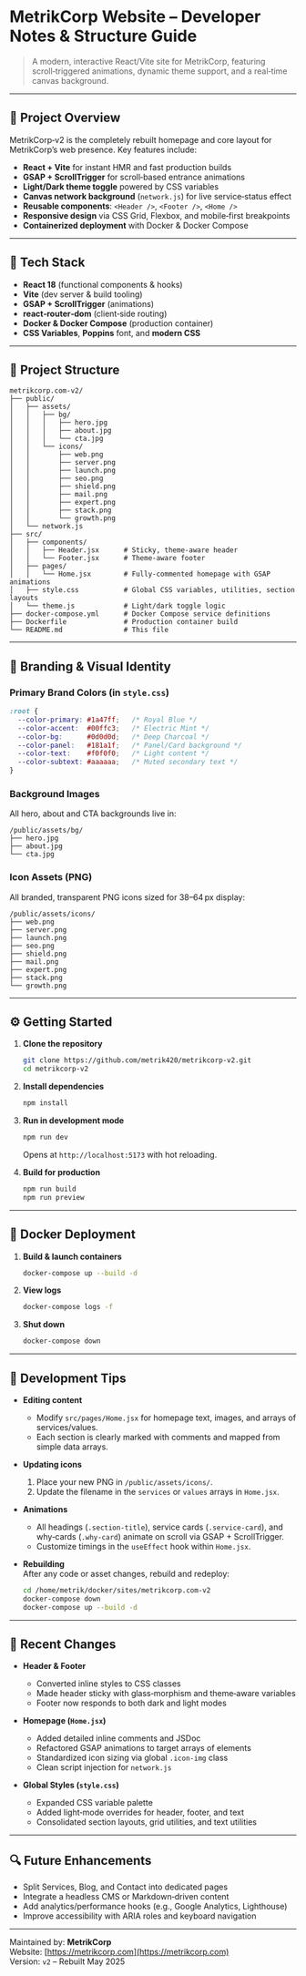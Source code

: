 # MetrikCorp Website – Developer Notes & Structure Guide

> A modern, interactive React/Vite site for MetrikCorp, featuring scroll‑triggered animations, dynamic theme support, and a real‑time canvas background.

---

## 🚀 Project Overview

MetrikCorp‑v2 is the completely rebuilt homepage and core layout for MetrikCorp’s web presence. Key features include:

- **React + Vite** for instant HMR and fast production builds  
- **GSAP + ScrollTrigger** for scroll‑based entrance animations  
- **Light/Dark theme toggle** powered by CSS variables  
- **Canvas network background** (`network.js`) for live service‑status effect  
- **Reusable components**: `<Header />`, `<Footer />`, `<Home />`  
- **Responsive design** via CSS Grid, Flexbox, and mobile‑first breakpoints  
- **Containerized deployment** with Docker & Docker Compose  

---

## 🧱 Tech Stack

- **React 18** (functional components & hooks)  
- **Vite** (dev server & build tooling)  
- **GSAP + ScrollTrigger** (animations)  
- **react‑router‑dom** (client‑side routing)  
- **Docker & Docker Compose** (production container)  
- **CSS Variables**, **Poppins** font, and **modern CSS**  

---

## 📁 Project Structure

```
metrikcorp.com-v2/
├── public/
│   ├── assets/
│   │   ├── bg/
│   │   │   ├── hero.jpg
│   │   │   ├── about.jpg
│   │   │   └── cta.jpg
│   │   └── icons/
│   │       ├── web.png
│   │       ├── server.png
│   │       ├── launch.png
│   │       ├── seo.png
│   │       ├── shield.png
│   │       ├── mail.png
│   │       ├── expert.png
│   │       ├── stack.png
│   │       └── growth.png
│   └── network.js
├── src/
│   ├── components/
│   │   ├── Header.jsx      # Sticky, theme‑aware header
│   │   └── Footer.jsx      # Theme‑aware footer
│   ├── pages/
│   │   └── Home.jsx        # Fully‑commented homepage with GSAP animations
│   ├── style.css           # Global CSS variables, utilities, section layouts
│   └── theme.js            # Light/dark toggle logic
├── docker-compose.yml      # Docker Compose service definitions
├── Dockerfile              # Production container build
└── README.md               # This file
```

---

## 🎨 Branding & Visual Identity

### Primary Brand Colors (in `style.css`)
```css
:root {
  --color-primary: #1a47ff;   /* Royal Blue */
  --color-accent:  #00ffc3;   /* Electric Mint */
  --color-bg:      #0d0d0d;   /* Deep Charcoal */
  --color-panel:   #181a1f;   /* Panel/Card background */
  --color-text:    #f0f0f0;   /* Light content */
  --color-subtext: #aaaaaa;   /* Muted secondary text */
}
```

### Background Images

All hero, about and CTA backgrounds live in:
```
/public/assets/bg/
├── hero.jpg
├── about.jpg
└── cta.jpg
```

### Icon Assets (PNG)

All branded, transparent PNG icons sized for 38–64 px display:
```
/public/assets/icons/
├── web.png
├── server.png
├── launch.png
├── seo.png
├── shield.png
├── mail.png
├── expert.png
├── stack.png
└── growth.png
```

---

## ⚙️ Getting Started

1. **Clone the repository**  
   ```bash
   git clone https://github.com/metrik420/metrikcorp-v2.git
   cd metrikcorp-v2
   ```

2. **Install dependencies**  
   ```bash
   npm install
   ```

3. **Run in development mode**  
   ```bash
   npm run dev
   ```
   Opens at `http://localhost:5173` with hot reloading.

4. **Build for production**  
   ```bash
   npm run build
   npm run preview
   ```

---

## 🐳 Docker Deployment

1. **Build & launch containers**  
   ```bash
   docker-compose up --build -d
   ```
2. **View logs**  
   ```bash
   docker-compose logs -f
   ```
3. **Shut down**  
   ```bash
   docker-compose down
   ```

---

## 🔧 Development Tips

- **Editing content**  
  - Modify `src/pages/Home.jsx` for homepage text, images, and arrays of services/values.  
  - Each section is clearly marked with comments and mapped from simple data arrays.

- **Updating icons**  
  1. Place your new PNG in `/public/assets/icons/`.  
  2. Update the filename in the `services` or `values` arrays in `Home.jsx`.

- **Animations**  
  - All headings (`.section-title`), service cards (`.service-card`), and why‑cards (`.why-card`) animate on scroll via GSAP + ScrollTrigger.  
  - Customize timings in the `useEffect` hook within `Home.jsx`.

- **Rebuilding**  
  After any code or asset changes, rebuild and redeploy:
  ```bash
  cd /home/metrik/docker/sites/metrikcorp.com-v2
  docker-compose down
  docker-compose up --build -d
  ```

---

## 📝 Recent Changes

- **Header & Footer**  
  - Converted inline styles to CSS classes  
  - Made header sticky with glass‑morphism and theme‑aware variables  
  - Footer now responds to both dark and light modes

- **Homepage (`Home.jsx`)**  
  - Added detailed inline comments and JSDoc  
  - Refactored GSAP animations to target arrays of elements  
  - Standardized icon sizing via global `.icon-img` class  
  - Clean script injection for `network.js`

- **Global Styles (`style.css`)**  
  - Expanded CSS variable palette  
  - Added light‑mode overrides for header, footer, and text  
  - Consolidated section layouts, grid utilities, and text utilities

---

## 🔍 Future Enhancements

- Split Services, Blog, and Contact into dedicated pages  
- Integrate a headless CMS or Markdown‑driven content  
- Add analytics/performance hooks (e.g., Google Analytics, Lighthouse)  
- Improve accessibility with ARIA roles and keyboard navigation  

---

Maintained by: **MetrikCorp**  
Website: [https://metrikcorp.com](https://metrikcorp.com)  
Version: `v2` – Rebuilt May 2025  
